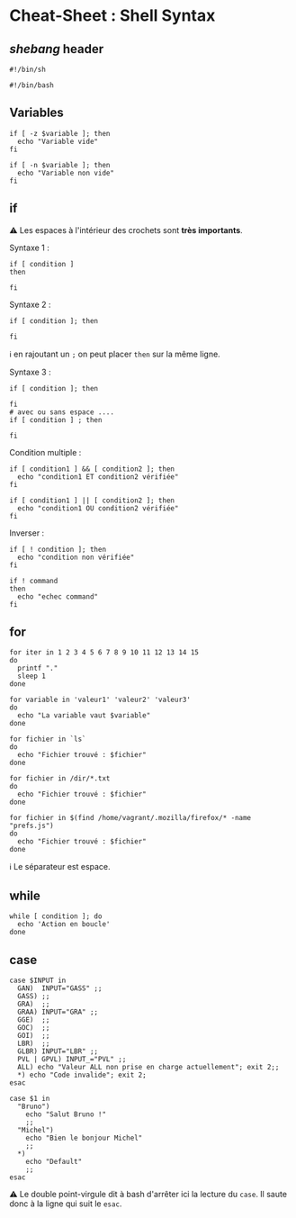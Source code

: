 # Cheat-Sheet : Shell Syntax

## _shebang_ header

```shell
#!/bin/sh
```

```shell
#!/bin/bash
```

## Variables

```shell
if [ -z $variable ]; then
  echo "Variable vide"
fi

if [ -n $variable ]; then
  echo "Variable non vide"
fi
```

## if

:warning: Les espaces à l'intérieur des crochets sont **très importants**.

Syntaxe 1 :

```shell
if [ condition ]
then

fi
```

Syntaxe 2 :

```shell
if [ condition ]; then

fi
```

:information_source: en rajoutant un `;` on peut placer `then` sur la même ligne.

Syntaxe 3 :

```shell
if [ condition ]; then

fi
# avec ou sans espace ....
if [ condition ] ; then

fi
```

Condition multiple : 

```shell
if [ condition1 ] && [ condition2 ]; then
  echo "condition1 ET condition2 vérifiée"
fi
```

```shell
if [ condition1 ] || [ condition2 ]; then
  echo "condition1 OU condition2 vérifiée"
fi
```

Inverser : 

```shell
if [ ! condition ]; then
  echo "condition non vérifiée"
fi
```

```shell
if ! command
then
  echo "echec command"
fi
```

## for

```shell
for iter in 1 2 3 4 5 6 7 8 9 10 11 12 13 14 15
do
  printf "."
  sleep 1
done

for variable in 'valeur1' 'valeur2' 'valeur3'
do
  echo "La variable vaut $variable"
done

for fichier in `ls`
do
  echo "Fichier trouvé : $fichier"
done

for fichier in /dir/*.txt
do
  echo "Fichier trouvé : $fichier"
done

for fichier in $(find /home/vagrant/.mozilla/firefox/* -name "prefs.js")
do
  echo "Fichier trouvé : $fichier"
done
```

:information_source: Le séparateur est espace.

## while

```shell
while [ condition ]; do
  echo 'Action en boucle'
done
```

## case

```shell
case $INPUT in
  GAN)  INPUT="GASS" ;;
  GASS) ;;
  GRA)  ;;
  GRAA) INPUT="GRA" ;;
  GGE)  ;;
  GOC)  ;;
  GOI)  ;;
  LBR)  ;;
  GLBR) INPUT="LBR" ;;
  PVL | GPVL) INPUT_="PVL" ;;
  ALL) echo "Valeur ALL non prise en charge actuellement"; exit 2;;
  *) echo "Code invalide"; exit 2;
esac
```

```shell
case $1 in
  "Bruno")
    echo "Salut Bruno !"
    ;;
  "Michel")
    echo "Bien le bonjour Michel"
    ;;
  *)
    echo "Default"
    ;;
esac
```

:warning: Le double point-virgule dit à bash d'arrêter ici la lecture du `case`. Il saute donc à la ligne qui suit le `esac`.
